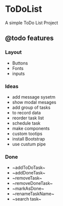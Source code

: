 # ToDoList

A simple ToDo List Project

## @todo features

### Layout
* Buttons
* Fonts
* inputs

### Ideas
* add message sysetm
* show modal mesages
* add group of tasks
* to record data
* reorder task list
* schedule task
* make components
* custom tootips
* install Bootstrap
* use custum pipe

### Done
* ~addToDoTask~
* ~addDoneTask~
* ~removeTask~
* ~removeDoneTask~
* ~markAsDone~
* ~renameTaskName~
* ~search task~
